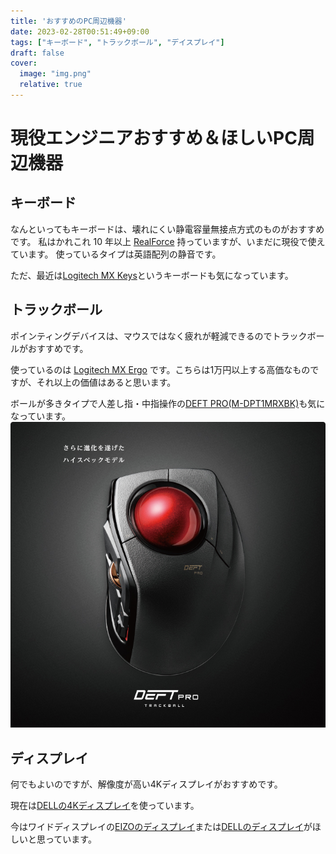 ```yaml
---
title: 'おすすめのPC周辺機器'
date: 2023-02-28T00:51:49+09:00
tags: ["キーボード", "トラックボール", "デイスプレイ"]
draft: false
cover:
  image: "img.png"
  relative: true
---
```


# 現役エンジニアおすすめ＆ほしいPC周辺機器

## キーボード

なんといってもキーボードは、壊れにくい静電容量無接点方式のものがおすすめです。
私はかれこれ 10 年以上 [RealForce](https://amzn.to/3IzOOFO) 持っていますが、いまだに現役で使えています。
使っているタイプは英語配列の静音です。

ただ、最近は[Logitech MX Keys](https://amzn.to/3Z5skmR)というキーボードも気になっています。

## トラックボール

ポインティングデバイスは、マウスではなく疲れが軽減できるのでトラックボールがおすすめです。

使っているのは [Logitech MX Ergo](https://amzn.to/3IYOwtf) です。こちらは1万円以上する高価なものですが、それ以上の価値はあると思います。

ボールが多きタイプで人差し指・中指操作の[DEFT PRO(M-DPT1MRXBK)](https://amzn.to/3Zu5tB8)も気になっています。
![img_1.png](img_1.png)

## ディスプレイ

何でもよいのですが、解像度が高い4Kディスプレイがおすすめです。

現在は[DELLの4Kディスプレイ](https://amzn.to/3y0ViIW)を使っています。

今はワイドディスプレイの[EIZOのディスプレイ](https://amzn.to/3kz7BZH)または[DELLのディスプレイ](https://amzn.to/3xZleo1)がほしいと思っています。
